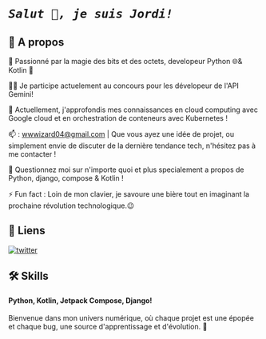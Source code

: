 


# _```Salut 👋, je suis Jordi!```_

## 🙋‍ A propos
🚀 Passionné par la magie des bits et des octets, developeur Python 🌐& Kotlin 📲

👩‍💻 Je participe actuelement au concours pour les dévelopeur de l'API Gemini!

🧠 Actuellement, j'approfondis mes connaissances en cloud computing avec Google cloud et en orchestration de conteneurs avec Kubernetes !

📫 : wwwizard04@gmail.com | Que vous ayez une idée de projet, ou simplement envie de discuter de la dernière tendance tech, n'hésitez pas à me contacter !

💬 Questionnez moi sur n'importe quoi et plus specialement a propos de Python, django, compose & Kotlin !

⚡️ Fun fact : Loin de mon clavier, je savoure une bière tout en imaginant la prochaine révolution technologique.😉

## 🔗 Liens

[![twitter](https://img.shields.io/badge/twitter-1DA1F2?style=for-the-badge&logo=twitter&logoColor=white)](https://x.com/The_Wizard____/)


## 🛠 Skills
#### Python, Kotlin, Jetpack Compose, Django!

Bienvenue dans mon univers numérique, où chaque projet est une épopée et chaque bug, une source d'apprentissage et d'évolution. 🎉
